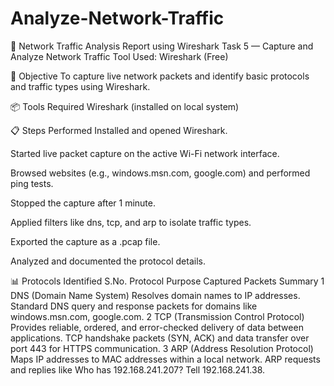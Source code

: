 # Analyze-Network-Traffic
📑 Network Traffic Analysis Report using Wireshark
 Task 5 — Capture and Analyze Network Traffic
Tool Used: Wireshark (Free)

🎯 Objective
To capture live network packets and identify basic protocols and traffic types using Wireshark.

📦 Tools Required
Wireshark (installed on local system)

📋 Steps Performed
Installed and opened Wireshark.

Started live packet capture on the active Wi-Fi network interface.

Browsed websites (e.g., windows.msn.com, google.com) and performed ping tests.

Stopped the capture after 1 minute.

Applied filters like dns, tcp, and arp to isolate traffic types.

Exported the capture as a .pcap file.

Analyzed and documented the protocol details.

📊 Protocols Identified
S.No.	Protocol	Purpose	Captured Packets Summary
1	DNS (Domain Name System)	Resolves domain names to IP addresses.	Standard DNS query and response packets for domains like windows.msn.com, google.com.
2	TCP (Transmission Control Protocol)	Provides reliable, ordered, and error-checked delivery of data between applications.	TCP handshake packets (SYN, ACK) and data transfer over port 443 for HTTPS communication.
3	ARP (Address Resolution Protocol)	Maps IP addresses to MAC addresses within a local network.	ARP requests and replies like Who has 192.168.241.207? Tell 192.168.241.38.

